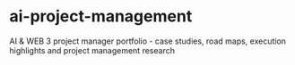 # ai-project-management
AI &amp; WEB 3 project manager portfolio - case studies, road maps, execution highlights and project management research

